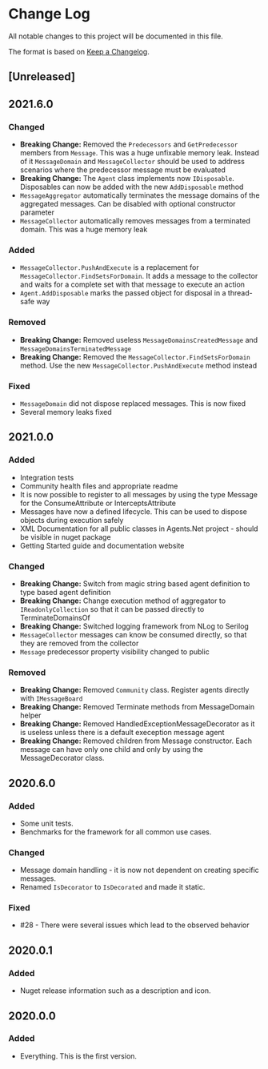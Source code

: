 # Change Log
All notable changes to this project will be documented in this file.

The format is based on [Keep a Changelog](http://keepachangelog.com/).

<!--
*** ## <Version>
*** ### Added
*** ### Changed
*** ### Removed
*** ### Fixed
-->

## [Unreleased]

## 2021.6.0
### Changed
- **Breaking Change:** Removed the `Predecessors` and `GetPredecessor` members from `Message`. This was a huge unfixable memory leak. Instead of it `MessageDomain` and `MessageCollector` should be used to address scenarios where the predecessor message must be evaluated
- **Breaking Change:** The `Agent` class implements now `IDisposable`. Disposables can now be added with the new `AddDisposable` method
- `MessageAggregator` automatically terminates the message domains of the aggregated messages. Can be disabled with optional constructor parameter
- `MessageCollector` automatically removes messages from a terminated domain. This was a huge memory leak

### Added
- `MessageCollector.PushAndExecute` is a replacement for `MessageCollector.FindSetsForDomain`. It adds a message to the collector and waits for a complete set with that message to execute an action
- `Agent.AddDisposable` marks the passed object for disposal in a thread-safe way

### Removed
- **Breaking Change:** Removed useless `MessageDomainsCreatedMessage` and `MessageDomainsTerminatedMessage`
- **Breaking Change:** Removed the `MessageCollector.FindSetsForDomain` method. Use the new `MessageCollector.PushAndExecute` method instead

### Fixed
- `MessageDomain` did not dispose replaced messages. This is now fixed
- Several memory leaks fixed

## 2021.0.0
### Added
- Integration tests
- Community health files and appropriate readme
- It is now possible to register to all messages by using the type Message for the ConsumeAttribute or InterceptsAttribute
- Messages have now a defined lifecycle. This can be used to dispose objects during execution safely
- XML Documentation for all public classes in Agents.Net project - should be visible in nuget package
- Getting Started guide and documentation website

### Changed
- **Breaking Change:** Switch from magic string based agent definition to type based agent definition
- **Breaking Change:** Change execution method of aggregator to `IReadonlyCollection` so that it can be passed directly to TerminateDomainsOf
- **Breaking Change:** Switched logging framework from NLog to Serilog
- `MessageCollector` messages can know be consumed directly, so that they are removed from the collector
- `Message` predecessor property visibility changed to public

### Removed
- **Breaking Change:** Removed `Community` class. Register agents directly with `IMessageBoard`
- **Breaking Change:** Removed Terminate methods from MessageDomain helper
- **Breaking Change:** Removed HandledExceptionMessageDecorator as it is useless unless there is a default exeception message agent
- **Breaking Change:** Removed children from Message constructor. Each message can have only one child and only by using the MessageDecorator class.

## 2020.6.0
### Added
- Some unit tests.
- Benchmarks for the framework for all common use cases.

### Changed
- Message domain handling - it is now not dependent on creating specific messages.
- Renamed `IsDecorator` to `IsDecorated` and made it static.

### Fixed
- #28 - There were several issues which lead to the observed behavior

## 2020.0.1
### Added
- Nuget release information such as a description and icon.

## 2020.0.0
### Added
- Everything. This is the first version.